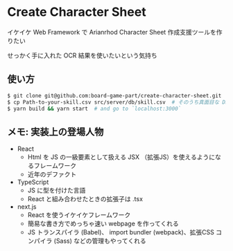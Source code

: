 Create Character Sheet
===

イケイケ Web Framework で Arianrhod Character Sheet 作成支援ツールを作りたい

せっかく手に入れた OCR 結果を使いたいという気持ち

## 使い方

```bash
$ git clone git@github.com:board-game-part/create-character-sheet.git
$ cp Path-to-your-skill.csv src/server/db/skill.csv  # そのうち真面目な DB にしたい気持ち
$ yarn build && yarn start  # and go to `localhost:3000`
```

## メモ: 実装上の登場人物

- React
  - Html を JS の一級要素として扱える JSX （拡張JS）を使えるようになるフレームワーク
  - 近年のデファクト
- TypeScript
  - JS に型を付けた言語
  - React と組み合わせたときの拡張子は .tsx
- next.js
  - React を使うイケイケフレームワーク
  - 簡易な書き方でめっちゃ速い webpage を作ってくれる
  - JS トランスパイラ (Babel)、 import bundler (webpack)、拡張CSS コンパイラ (Sass) などの管理もやってくれる
